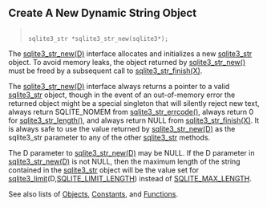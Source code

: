 ## Create A New Dynamic String Object




> ```
> 
> sqlite3_str *sqlite3_str_new(sqlite3*);
> 
> ```



The [sqlite3\_str\_new(D)](../c3ref/str_new.html) interface allocates and initializes
a new [sqlite3\_str](../c3ref/str.html) object. To avoid memory leaks, the object returned by
[sqlite3\_str\_new()](../c3ref/str_new.html) must be freed by a subsequent call to
[sqlite3\_str\_finish(X)](../c3ref/str_finish.html).


The [sqlite3\_str\_new(D)](../c3ref/str_new.html) interface always returns a pointer to a
valid [sqlite3\_str](../c3ref/str.html) object, though in the event of an out\-of\-memory
error the returned object might be a special singleton that will
silently reject new text, always return SQLITE\_NOMEM from
[sqlite3\_str\_errcode()](../c3ref/str_errcode.html), always return 0 for
[sqlite3\_str\_length()](../c3ref/str_errcode.html), and always return NULL from
[sqlite3\_str\_finish(X)](../c3ref/str_finish.html). It is always safe to use the value
returned by [sqlite3\_str\_new(D)](../c3ref/str_new.html) as the sqlite3\_str parameter
to any of the other [sqlite3\_str](../c3ref/str.html) methods.


The D parameter to [sqlite3\_str\_new(D)](../c3ref/str_new.html) may be NULL. If the
D parameter in [sqlite3\_str\_new(D)](../c3ref/str_new.html) is not NULL, then the maximum
length of the string contained in the [sqlite3\_str](../c3ref/str.html) object will be
the value set for [sqlite3\_limit](../c3ref/limit.html)(D,[SQLITE\_LIMIT\_LENGTH](../c3ref/c_limit_attached.html#sqlitelimitlength)) instead
of [SQLITE\_MAX\_LENGTH](../limits.html#max_length).


See also lists of
 [Objects](../c3ref/objlist.html),
 [Constants](../c3ref/constlist.html), and
 [Functions](../c3ref/funclist.html).


